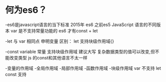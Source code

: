 # 何为es6？

-es6是javascript语言的当下标准
2015年 es6
之前es5
JavaScript 语言的不同版本
var 是不支持常量功能的
es6 才有const + let

-let 与 var
相同点 申明变量
区别： let 支持块级作用域{}

-const variable
 常量 支持块级作用域 建议大写
 复杂数据类型的值可以改变,但不能改变类型
 js 的const和其他语言不太一样

 -变量的作用域
  -全局作用域
  -局部作用域
   -函数作用域
   -块级作用域
      var 不支持
      let const 支持


